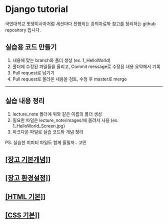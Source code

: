 # Django tutorial
국민대학교 멋쟁이사자처럼 세션마다 진행되는 강의자료와 참고를 정리하는 github repository 입니다.


## 실습용 코드 만들기
1. 내용에 맞는 branch와 폴더 생성 (ex. 1_HelloWorld)
2. 폴더에 수정된 파일들을 올리고, Commit message로 수정된 내용 요약해서 기록 
3. Pull request로 남기기
3. Pull request로 올라온 내용을 검토, 수정 후 master로 merge
---
## 실습 내용 정리
1. lecture_note 폴더에 위와 같은 이름의 폴더 생성
2. 필요한 파일은 lecture_note/images/에 올려서 사용 (ex. 1_HelloWorld_Screen.jpg)
3. 마크다운 파일로 실습 코드와 개념 정리

PS. 실습한 피피티 파일도 함께 올릴까.. 고민

## **[[장고 기본개념]](https://github.com/LikeLion-at-KMU/Django-tutorial/blob/master/lecture_note/%EC%8B%A4%EC%8A%B5%EB%82%B4%EC%9A%A9%EC%A0%95%EB%A6%AC/1-1_장고기본개념.md)]**<br/>
## **[[장고 환경설정]](https://github.com/LikeLion-at-KMU/Django-tutorial/blob/master/lecture_note/%EC%8B%A4%EC%8A%B5%EB%82%B4%EC%9A%A9%EC%A0%95%EB%A6%AC/1-2_장고환경설정(+화면띄우기).md)]**<br/>
## **[[HTML 기본]](https://github.com/LikeLion-at-KMU/Django-tutorial/blob/master/lecture_note/%EC%8B%A4%EC%8A%B5%EB%82%B4%EC%9A%A9%EC%A0%95%EB%A6%AC/2-1_html기본.md)]**<br/>
## **[[CSS 기본]](https://github.com/LikeLion-at-KMU/Django-tutorial/blob/master/lecture_note/%EC%8B%A4%EC%8A%B5%EB%82%B4%EC%9A%A9%EC%A0%95%EB%A6%AC/2-1_CSS기본.md)]**<br/>

